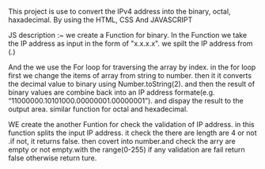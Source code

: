 This project is use to convert the IPv4 address into the binary, octal, haxadecimal.
By using the HTML, CSS And JAVASCRIPT

JS description :~
we create a Function for binary.
In the Function we take the IP address as input in the form of "x.x.x.x".
 we spilt the IP address from (.)

 And the we use the For loop for traversing the array by index. 
 in the for loop first we change the items of array from string to number.
 then it  it converts the decimal value to binary using Number.toString(2).
 and then the result of binary values are combine back into an IP address formate(e.g. “11000000.10101000.00000001.00000001”).
and dispay  the result to the output area.
similar function for octal and hexadecimal.


WE create the another Funtion for check the validation of IP address.
in this function  splits the input IP address.
it check the there are length are 4 or not .if not, it returns false.
then covert into number.and check the arry are empty or not empty.with the range(0-255)
if  any validation are fail return false 
otherwise return ture.
